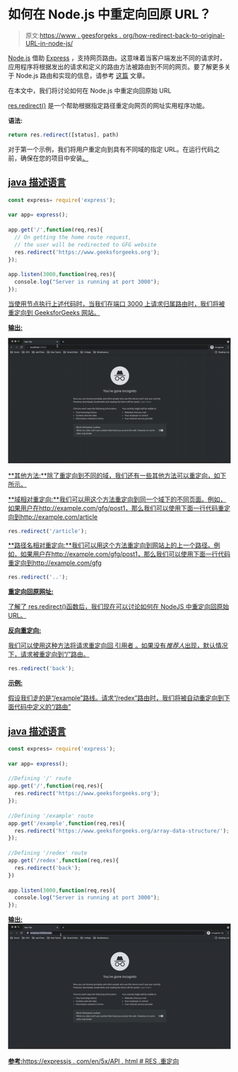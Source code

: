 # 如何在 Node.js 中重定向回原 URL？

> 原文:[https://www . geesforgeks . org/how-redirect-back-to-original-URL-in-node-js/](https://www.geeksforgeeks.org/how-to-redirect-back-to-original-url-in-node-js/)

[<u>Node.js</u>](https://www.geeksforgeeks.org/introduction-to-nodejs/) 借助 [<u>Express</u>](https://www.geeksforgeeks.org/introduction-to-express/) ，支持网页路由。这意味着当客户端发出不同的请求时，应用程序将根据发出的请求和定义的路由方法被路由到不同的网页。要了解更多关于 Node.js 路由和实现的信息，请参考 [<u>这篇</u>](https://www.geeksforgeeks.org/routing-in-node-js/) 文章。

在本文中，我们将讨论如何在 Node.js 中重定向回原始 URL

[<u>res.redirect()</u>](https://www.geeksforgeeks.org/express-js-res-redirect-function/) 是一个帮助根据指定路径重定向网页的网址实用程序功能。

**语法:**

```js
return res.redirect([status], path)
```

对于第一个示例，我们将用户重定向到具有不同域的指定 URL。在运行代码之前，确保在您的项目中安装[](https://www.geeksforgeeks.org/introduction-to-express/)<u>。</u>

## <u>java 描述语言</u>

```js
const express= require('express');

var app= express();

app.get('/',function(req,res){
  // On getting the home route request,
  // the user will be redirected to GFG website
  res.redirect('https://www.geeksforgeeks.org');
});

app.listen(3000,function(req,res){
  console.log("Server is running at port 3000");
});
```

<u>当使用节点执行上述代码时，当我们在端口 3000 上请求归属路由时，我们将被重定向到 [<u>GeeksforGeeks</u>](https://www.geeksforgeeks.org) 网站。</u>

<u>**输出:**</u>

<u>![](img/7288076760113d6e8fd1bf8b3b365a53.png)</u>

<u>**其他方法:**除了重定向到不同的域，我们还有一些其他方法可以重定向，如下所示。</u>

<u>**域相对重定向:**我们可以用这个方法重定向到同一个域下的不同页面。例如，如果用户在[<u>http://example.com/gfg/post1</u>](http://example.com/gfg/post1)，那么我们可以使用下面一行代码重定向到[<u>http://example.com/article</u>](http://example.com/gfg/post1)</u>

```js
res.redirect('/article');
```

<u>**路径名相对重定向:**我们可以用这个方法重定向到网站上的上一个路径。例如，如果用户在[<u>http://example.com/gfg/post1</u>](http://example.com/gfg/post1)，那么我们可以使用下面一行代码重定向到[<u>http://example.com/gfg</u>](http://example.com/gfg/post1)</u>

```js
res.redirect('..');
```

<u>**重定向回原网址:**</u>

<u>了解了 res.redirect()函数后，我们现在可以讨论如何在 NodeJS 中重定向回原始 URL。</u>

<u>**反向重定向:**</u>

<u>我们可以使用这种方法将请求重定向回 [<u>引用者</u>](https://en.wikipedia.org/wiki/HTTP_referer) 。如果没有*推荐人*出现，默认情况下，请求被重定向到“/”路由。</u>

```js
res.redirect('back');
```

<u>**示例:**</u>

<u>假设我们走的是“/example”路线。请求“/redex”路由时，我们将被自动重定向到下面代码中定义的“/路由”</u>

## <u>java 描述语言</u>

```js
const express= require('express');

var app= express();

//Defining '/' route
app.get('/',function(req,res){
  res.redirect('https://www.geeksforgeeks.org');
});

//Defining '/example' route
app.get('/example',function(req,res){
  res.redirect('https://www.geeksforgeeks.org/array-data-structure/');
});

//Defining '/redex' route
app.get('/redex',function(req,res){
  res.redirect('back');
})

app.listen(3000,function(req,res){
  console.log("Server is running at port 3000");
});
```

<u>**输出:**
![](img/0561a6ff3f182e0d29f9209100cfb0ac.png)</u>

<u>**参考:**[<u>https://expressjs . com/en/5x/API . html # RES .重定向</u>](https://expressjs.com/en/5x/api.html#res.redirect)</u>